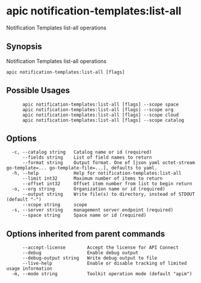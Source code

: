 # apic notification-templates:list-all

Notification Templates list-all operations

## Synopsis

Notification Templates list-all operations

```
apic notification-templates:list-all [flags]
```

## Possible Usages

```
      apic notification-templates:list-all [flags] --scope space
      apic notification-templates:list-all [flags] --scope org
      apic notification-templates:list-all [flags] --scope cloud
      apic notification-templates:list-all [flags] --scope catalog
```

## Options

```
  -c, --catalog string   Catalog name or id (required)
      --fields string    List of field names to return
      --format string    Output format. One of [json yaml octet-stream go-template=... go-template-file=...], defaults to yaml.
  -h, --help             Help for notification-templates:list-all
      --limit int32      Maximum number of items to return
      --offset int32     Offset item number from list to begin return
  -o, --org string       Organization name or id (required)
      --output string    Write file(s) to directory, instead of STDOUT (default "-")
      --scope string     scope
  -s, --server string    management server endpoint (required)
      --space string     Space name or id (required)
```

## Options inherited from parent commands

```
      --accept-license        Accept the license for API Connect
      --debug                 Enable debug output
      --debug-output string   Write debug output to file
      --live-help             Enable or disable tracking of limited usage information
  -m, --mode string           Toolkit operation mode (default "apim")
```
